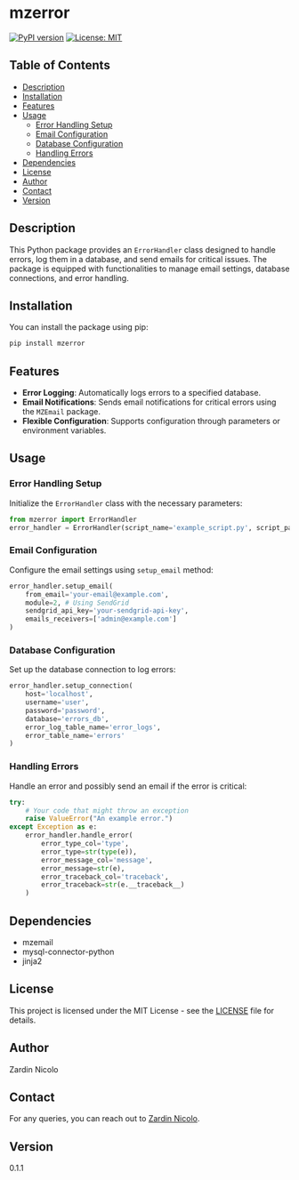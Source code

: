 # mzerror

[![PyPI version](https://badge.fury.io/py/mzerror.svg)](https://badge.fury.io/py/mzerror)
[![License: MIT](https://img.shields.io/badge/License-MIT-yellow.svg)](https://opensource.org/licenses/MIT)


## Table of Contents
- [Description](#description)
- [Installation](#installation)
- [Features](#features)
- [Usage](#usage)
  - [Error Handling Setup](#error-handling-setup)
  - [Email Configuration](#email-configuration)
  - [Database Configuration](#database-configuration)
  - [Handling Errors](#handling-errors)
- [Dependencies](#dependencies)
- [License](#license)
- [Author](#author)
- [Contact](#contact)
- [Version](#version)

## Description
This Python package provides an `ErrorHandler` class designed to handle errors, log them in a database, and send emails for critical issues. The package is equipped with functionalities to manage email settings, database connections, and error handling.

## Installation
You can install the package using pip:

```bash
pip install mzerror
```

## Features
- **Error Logging**: Automatically logs errors to a specified database.
- **Email Notifications**: Sends email notifications for critical errors using the `MZEmail` package.
- **Flexible Configuration**: Supports configuration through parameters or environment variables.

## Usage

### Error Handling Setup
Initialize the `ErrorHandler` class with the necessary parameters:

```python
from mzerror import ErrorHandler
error_handler = ErrorHandler(script_name='example_script.py', script_path='/path/to/script')
```

### Email Configuration
Configure the email settings using `setup_email` method:

```python
error_handler.setup_email(
    from_email='your-email@example.com',
    module=2, # Using SendGrid
    sendgrid_api_key='your-sendgrid-api-key',
    emails_receivers=['admin@example.com']
)
```

### Database Configuration
Set up the database connection to log errors:

```python
error_handler.setup_connection(
    host='localhost',
    username='user',
    password='password',
    database='errors_db',
    error_log_table_name='error_logs',
    error_table_name='errors'
)
```

### Handling Errors
Handle an error and possibly send an email if the error is critical:

```python
try:
    # Your code that might throw an exception
    raise ValueError("An example error.")
except Exception as e:
    error_handler.handle_error(
        error_type_col='type',
        error_type=str(type(e)),
        error_message_col='message',
        error_message=str(e),
        error_traceback_col='traceback',
        error_traceback=str(e.__traceback__)
    )
```

## Dependencies
- mzemail
- mysql-connector-python
- jinja2

## License
This project is licensed under the MIT License - see the [LICENSE](LICENSE) file for details.

## Author
Zardin Nicolo

## Contact
For any queries, you can reach out to [Zardin Nicolo](mailto:zardin.nicolo@gmail.com).

## Version
0.1.1

